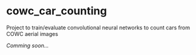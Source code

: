 # cowc_car_counting
Project to train/evaluate convolutional neural networks to count cars from COWC aerial images

*Comming soon...*
